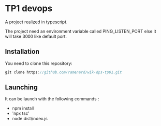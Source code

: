 # TP1 devops

A project realized in typescript.

The project need an environment variable called PING_LISTEN_PORT else it will take 3000 like default port.

## Installation

You need to clone this repository:
```ts
git clone https://github.com/ramenard/wik-dps-tp01.git
```

## Launching

It can be launch with the following commands :

- npm install
- 'npx tsc'
- node dist\index.js
